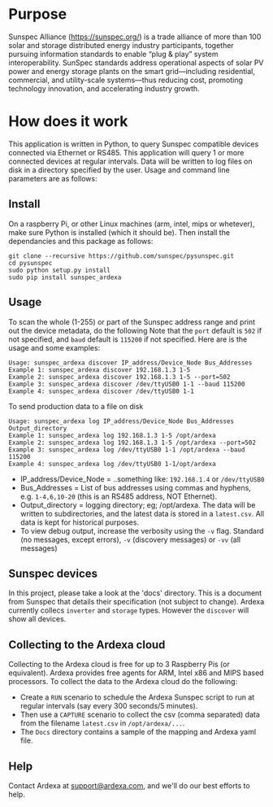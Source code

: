 
# Purpose
Sunspec Alliance (https://sunspec.org/) is a trade alliance of more than 100 solar and storage distributed energy industry participants, together pursuing information standards to enable “plug & play” system interoperability. SunSpec standards address operational aspects of solar PV power and energy storage plants on the smart grid—including residential, commercial, and utility-scale systems—thus reducing cost, promoting technology innovation, and accelerating industry growth.

# How does it work
This application is written in Python, to query Sunspec compatible devices connected via Ethernet or RS485. This application will query 1 or more connected devices at regular intervals. Data will be written to log files on disk in a directory specified by the user. Usage and command line parameters are as follows:

## Install
On a raspberry Pi, or other Linux machines (arm, intel, mips or whetever), make sure Python is installed (which it should be). Then install the dependancies and this package as follows:
```
git clone --recursive https://github.com/sunspec/pysunspec.git
cd pysunspec
sudo python setup.py install
sudo pip install sunspec_ardexa
```

## Usage
To scan the whole (1-255) or part of the Sunspec address range and print out the device metadata, do the following
Note that the `port` default is `502` if not specified, and `baud` default is `115200` if not specified. Here are is the usage and some examples:
```
Usage: sunspec_ardexa discover IP_address/Device_Node Bus_Addresses
Example 1: sunspec_ardexa discover 192.168.1.3 1-5
Example 2: sunspec_ardexa discover 192.168.1.3 1-5 --port=502
Example 3: sunspec_ardexa discover /dev/ttyUSB0 1-1 --baud 115200
Example 4: sunspec_ardexa discover /dev/ttyUSB0 1-1
```

To send production data to a file on disk 
```
Usage: sunspec_ardexa log IP_address/Device_Node Bus_Addresses Output_directory
Example 1: sunspec_ardexa log 192.168.1.3 1-5 /opt/ardexa
Example 2: sunspec_ardexa log 192.168.1.3 1-5 /opt/ardexa --port=502
Example 3: sunspec_ardexa log /dev/ttyUSB0 1-1 /opt/ardexa --baud 115200
Example 4: sunspec_ardexa log /dev/ttyUSB0 1-1/opt/ardexa
```

- IP_address/Device_Node = ..something like: `192.168.1.4` or `/dev/ttyUSB0`
- Bus_Addresses = List of bus addresses using commas and hyphens, e.g. `1-4,6,10-20` (this is an RS485 address, NOT Ethernet). 
- Output_directory = logging directory; eg; /opt/ardexa. The data will be written to subdirectories, and the latest data is stored in a `latest.csv`. All data is kept for historical purposes. 
- To view debug output, increase the verbosity using the `-v` flag. Standard (no messages, except errors), `-v` (discovery messages) or `-vv` (all messages)

## Sunspec devices
In this project, please take a look at the 'docs' directory. This is a document from Sunspec that details their specification (not subject to change). Ardexa currently collecs `inverter` and `storage` types. However the `discover` will show all devices.

## Collecting to the Ardexa cloud
Collecting to the Ardexa cloud is free for up to 3 Raspberry Pis (or equivalent). Ardexa provides free agents for ARM, Intel x86 and MIPS based processors. To collect the data to the Ardexa cloud do the following:
- Create a `RUN` scenario to schedule the Ardexa Sunspec script to run at regular intervals (say every 300 seconds/5 minutes).
- Then use a `CAPTURE` scenario to collect the csv (comma separated) data from the filename `latest.csv` in `/opt/ardexa/...`. 
- The `Docs` directory contains a sample of the mapping and Ardexa yaml file.

## Help
Contact Ardexa at support@ardexa.com, and we'll do our best efforts to help.

